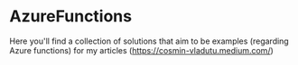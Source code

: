 # AzureFunctions

Here you'll find a collection of solutions that aim to be examples (regarding Azure functions) for  my articles (https://cosmin-vladutu.medium.com/)
